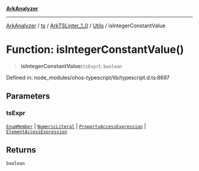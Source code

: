 [**ArkAnalyzer**](../../../../../../../../README.md)

***

[ArkAnalyzer](../../../../../../../../globals.md) / [ts](../../../../../README.md) / [ArkTSLinter\_1\_0](../../../README.md) / [Utils](../README.md) / isIntegerConstantValue

# Function: isIntegerConstantValue()

> **isIntegerConstantValue**(`tsExpr`): `boolean`

Defined in: node\_modules/ohos-typescript/lib/typescript.d.ts:8697

## Parameters

### tsExpr

[`EnumMember`](../../../../../interfaces/EnumMember.md) | [`NumericLiteral`](../../../../../interfaces/NumericLiteral.md) | [`PropertyAccessExpression`](../../../../../interfaces/PropertyAccessExpression.md) | [`ElementAccessExpression`](../../../../../interfaces/ElementAccessExpression.md)

## Returns

`boolean`
